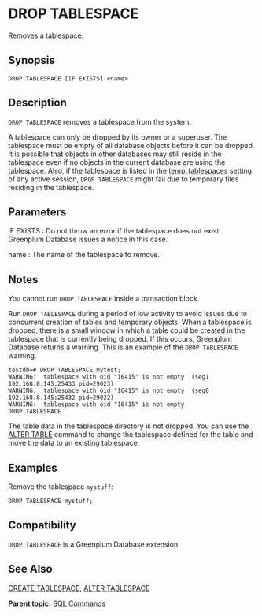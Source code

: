 # DROP TABLESPACE 

Removes a tablespace.

## Synopsis 

``` {#sql_command_synopsis}
DROP TABLESPACE [IF EXISTS] <name>
```

## Description 

`DROP TABLESPACE` removes a tablespace from the system.

A tablespace can only be dropped by its owner or a superuser. The tablespace must be empty of all database objects before it can be dropped. It is possible that objects in other databases may still reside in the tablespace even if no objects in the current database are using the tablespace. Also, if the tablespace is listed in the [temp\_tablespaces](../config_params/guc-list.html) setting of any active session, `DROP TABLESPACE` might fail due to temporary files residing in the tablespace.

## Parameters 

IF EXISTS
:   Do not throw an error if the tablespace does not exist. Greenplum Database issues a notice in this case.

name
:   The name of the tablespace to remove.

## Notes 

You cannot run `DROP TABLESPACE` inside a transaction block.

Run `DROP TABLESPACE` during a period of low activity to avoid issues due to concurrent creation of tables and temporary objects. When a tablespace is dropped, there is a small window in which a table could be created in the tablespace that is currently being dropped. If this occurs, Greenplum Database returns a warning. This is an example of the `DROP TABLESPACE` warning.

```
testdb=# DROP TABLESPACE mytest; 
WARNING:  tablespace with oid "16415" is not empty  (seg1 192.168.8.145:25433 pid=29023)
WARNING:  tablespace with oid "16415" is not empty  (seg0 192.168.8.145:25432 pid=29022)
WARNING:  tablespace with oid "16415" is not empty
DROP TABLESPACE
```

The table data in the tablespace directory is not dropped. You can use the [ALTER TABLE](ALTER_TABLE.html) command to change the tablespace defined for the table and move the data to an existing tablespace.

## Examples 

Remove the tablespace `mystuff`:

```
DROP TABLESPACE mystuff;
```

## Compatibility 

`DROP TABLESPACE` is a Greenplum Database extension.

## See Also 

[CREATE TABLESPACE](CREATE_TABLESPACE.html), [ALTER TABLESPACE](ALTER_TABLESPACE.html)

**Parent topic:** [SQL Commands](../sql_commands/sql_ref.html)

